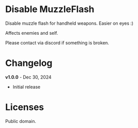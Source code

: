 Disable MuzzleFlash
=========

Disable muzzle flash for handheld weapons.  Easier on eyes :)

Affects enemies and self.

Please contact via discord if something is broken.


Changelog
=========

**v1.0.0** - Dec 30, 2024
 * Initial release

Licenses
=========
Public domain.
